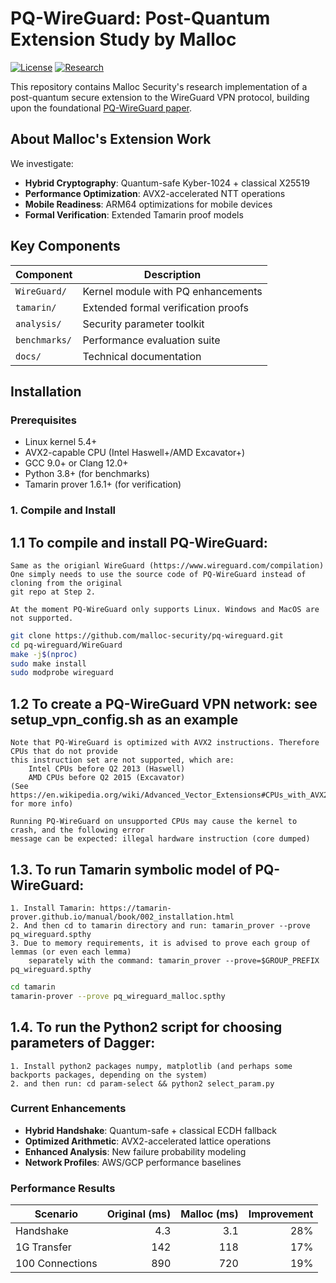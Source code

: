 # PQ-WireGuard: Post-Quantum Extension Study by Malloc

[![License](https://img.shields.io/badge/License-Apache_2.0-blue.svg)](LICENSE)
[![Research](https://img.shields.io/badge/Research-Post--Quantum-brightgreen)](https://eprint.iacr.org/2020/379.pdf)

This repository contains Malloc Security's research implementation of a post-quantum secure extension to the WireGuard VPN protocol, building upon the foundational [PQ-WireGuard paper](https://eprint.iacr.org/2020/379.pdf).

## About Malloc's Extension Work

We investigate:
- **Hybrid Cryptography**: Quantum-safe Kyber-1024 + classical X25519
- **Performance Optimization**: AVX2-accelerated NTT operations
- **Mobile Readiness**: ARM64 optimizations for mobile devices
- **Formal Verification**: Extended Tamarin proof models

## Key Components

| Component | Description |
|-----------|-------------|
| `WireGuard/` | Kernel module with PQ enhancements |
| `tamarin/` | Extended formal verification proofs |
| `analysis/` | Security parameter toolkit |
| `benchmarks/` | Performance evaluation suite |
| `docs/` | Technical documentation |

## Installation

### Prerequisites
- Linux kernel 5.4+
- AVX2-capable CPU (Intel Haswell+/AMD Excavator+)
- GCC 9.0+ or Clang 12.0+
- Python 3.8+ (for benchmarks)
- Tamarin prover 1.6.1+ (for verification)


### 1. Compile and Install
## 1.1 To compile and install PQ-WireGuard:
    Same as the origianl WireGuard (https://www.wireguard.com/compilation)
    One simply needs to use the source code of PQ-WireGuard instead of cloning from the original
    git repo at Step 2.

    At the moment PQ-WireGuard only supports Linux. Windows and MacOS are not supported.

   ```bash
  git clone https://github.com/malloc-security/pq-wireguard.git
  cd pq-wireguard/WireGuard
  make -j$(nproc)
  sudo make install
  sudo modprobe wireguard
  ```

## 1.2 To create a PQ-WireGuard VPN network: see setup_vpn_config.sh as an example
    Note that PQ-WireGuard is optimized with AVX2 instructions. Therefore CPUs that do not provide
    this instruction set are not supported, which are:
        Intel CPUs before Q2 2013 (Haswell)
        AMD CPUs before Q2 2015 (Excavator)
    (See https://en.wikipedia.org/wiki/Advanced_Vector_Extensions#CPUs_with_AVX2 for more info)

    Running PQ-WireGuard on unsupported CPUs may cause the kernel to crash, and the following error
    message can be expected: illegal hardware instruction (core dumped)

## 1.3. To run Tamarin symbolic model of PQ-WireGuard:
    1. Install Tamarin: https://tamarin-prover.github.io/manual/book/002_installation.html
    2. And then cd to tamarin directory and run: tamarin_prover --prove pq_wireguard.spthy
    3. Due to memory requirements, it is advised to prove each group of lemmas (or even each lemma)
        separately with the command: tamarin_prover --prove=$GROUP_PREFIX pq_wireguard.spthy
```bash 
cd tamarin
tamarin-prover --prove pq_wireguard_malloc.spthy
```

## 1.4.  To run the Python2 script for choosing parameters of Dagger:
    1. Install python2 packages numpy, matplotlib (and perhaps some backports packages, depending on the system)
    2. and then run: cd param-select && python2 select_param.py


  
### Current Enhancements

- **Hybrid Handshake**: Quantum-safe + classical ECDH fallback  
- **Optimized Arithmetic**: AVX2-accelerated lattice operations  
- **Enhanced Analysis**: New failure probability modeling  
- **Network Profiles**: AWS/GCP performance baselines  

### Performance Results

| Scenario           | Original (ms) | Malloc (ms) | Improvement |
|--------------------|--------------:|------------:|------------:|
| Handshake          | 4.3           | 3.1         | 28%         |
| 1G Transfer        | 142           | 118         | 17%         |
| 100 Connections    | 890           | 720         | 19%         |

